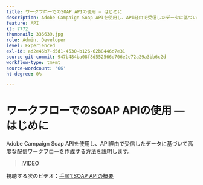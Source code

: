 ```yaml
---
title: ワークフローでのSOAP APIの使用 — はじめに
description: Adobe Campaign Soap APIを使用し、API経由で受信したデータに基づいて高度な配信ワークフローを作成する方法を説明します。
feature: API
kt: 7772
thumbnail: 336639.jpg
role: Admin, Developer
level: Experienced
exl-id: ad2e46b7-d5d1-4530-b126-62b8446d7e31
source-git-commit: 947b484ba08f8d552566d706e2e72a29a3bb6c2d
workflow-type: tm+mt
source-wordcount: '66'
ht-degree: 0%

---
```


# ワークフローでのSOAP APIの使用 — はじめに

Adobe Campaign Soap APIを使用し、API経由で受信したデータに基づいて高度な配信ワークフローを作成する方法を説明します。

>[!VIDEO](https://video.tv.adobe.com/v/336639?quality=12)

視聴する次のビデオ：[手順1:SOAP APIの概要](/help/tutorial-use-soap-apis/get-started-with-soap-apis.md)

